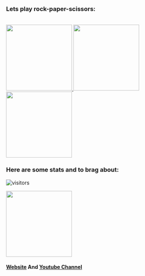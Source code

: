 
<br />
<br />
<h3> Lets play rock-paper-scissors:</h3>
<br>
<a href="http://game.pythonanywhere.com/1">
<img height="180em" src="https://www.pinclipart.com/picdir/middle/281-2816692_rock-clipart-small-rock-png-download.png" />
</a>
<a href="http://game.pythonanywhere.com/2">
 <img height="180em" src="https://cliparting.com/wp-content/uploads/2016/07/Paper-clipart-clipart-cliparts-for-you.jpg" /></a>

<br />
<a href="http://game.pythonanywhere.com/3">
 <img height="180em" src="https://encrypted-tbn0.gstatic.com/images?q=tbn:ANd9GcQ2bcGSg47hsDgQiHDn4pzmpGhsnyx1WHLrfQ&usqp=CAU"/></a>
<br />
<h3> Here are some stats and to brag about:</h3>

![visitors](https://visitor-badge.glitch.me/badge?page_id=page.id)

<img height="180em" src="https://github-readme-stats.vercel.app/api?username=yassataiseer&show_icons=true&hide_border=true&&count_private=true&include_all_commits=true" />


#### [Website](https://yassataiseer.github.io/) And [Youtube Channel](https://www.youtube.com/channel/UCgfY9CE1qvviUHBYd5xYofw)


